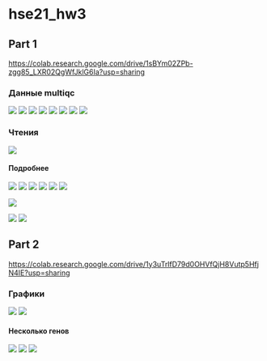 # hse21_hw3

## Part 1

https://colab.research.google.com/drive/1sBYm02ZPb-zgg85_LXR02QgWfJklG6Ia?usp=sharing

### Данные multiqc

![](img/multi1.png)
![](img/multi2.png)
![](img/multi3.png)
![](img/multi4.png)
![](img/multi5.png)
![](img/multi6.png)
![](img/multi7.png)
![](img/status.png)

### Чтения 
![](img/all-reads.png)

#### Подробнее
![](img/29-hisat.png)
![](img/30-hisat.png)
![](img/31-hisat.png)
![](img/35-hisat.png)
![](img/36-hisat.png)
![](img/37-hisat.png)

![](img/unique.png)

![](img/grep-c.png)
![](img/grep-r.png)

## Part 2

https://colab.research.google.com/drive/1y3uTrlfD79d0OHVfQjH8Vutp5HfjN4IE?usp=sharing

### Графики 
![](img/heatmap.png)
![](img/ma-plot.png)

#### Несколько генов
![](img/11481.png)
![](img/12032.png)
![](img/16564.png)



